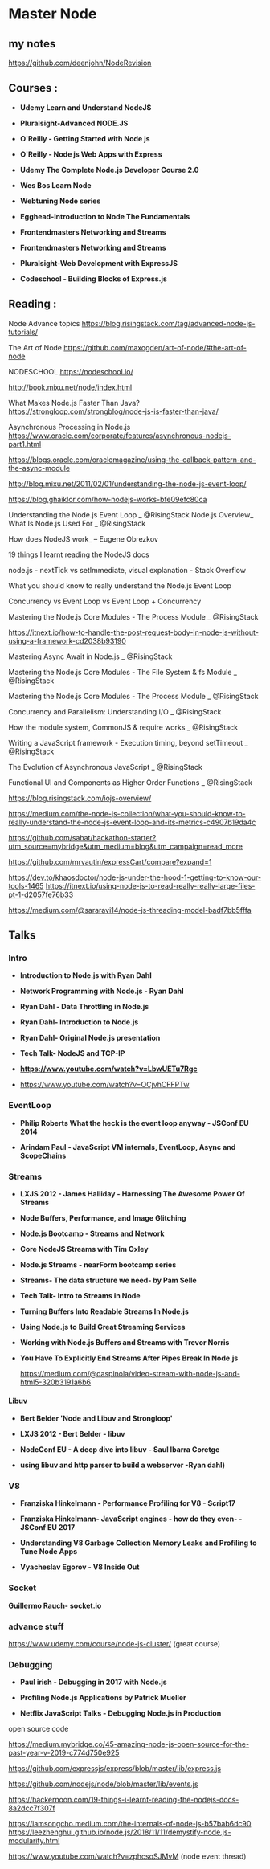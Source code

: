 

# Master Node

## my notes

https://github.com/deenjohn/NodeRevision

## Courses :

- **Udemy Learn and Understand NodeJS**

- **Pluralsight-Advanced NODE.JS**

- **O'Reilly - Getting Started with Node js**

- **O'Reilly - Node js Web Apps with Express**

- **Udemy The Complete Node.js Developer Course 2.0**

- **Wes  Bos Learn Node**

- **Webtuning Node series**

- **Egghead-Introduction to Node The Fundamentals**

- **Frontendmasters Networking and Streams**

- **Frontendmasters Networking and Streams**

- **Pluralsight-Web Development with ExpressJS**

- **Codeschool - Building Blocks of Express.js**


## Reading :

Node Advance topics
https://blog.risingstack.com/tag/advanced-node-js-tutorials/

The Art of Node
https://github.com/maxogden/art-of-node/#the-art-of-node

NODESCHOOL
https://nodeschool.io/

http://book.mixu.net/node/index.html

What Makes Node.js Faster Than Java?
https://strongloop.com/strongblog/node-js-is-faster-than-java/

Asynchronous Processing in Node.js
https://www.oracle.com/corporate/features/asynchronous-nodejs-part1.html

https://blogs.oracle.com/oraclemagazine/using-the-callback-pattern-and-the-async-module

http://blog.mixu.net/2011/02/01/understanding-the-node-js-event-loop/

https://blog.ghaiklor.com/how-nodejs-works-bfe09efc80ca

Understanding the Node.js Event Loop _ @RisingStack
Node.js Overview_ What Is Node.js Used For _ @RisingStack

How does NodeJS work_ – Eugene Obrezkov

19 things I learnt reading the NodeJS docs

node.js - nextTick vs setImmediate, visual explanation - Stack Overflow

What you should know to really understand the Node.js Event Loop

Concurrency vs Event Loop vs Event Loop + Concurrency

Mastering the Node.js Core Modules - The Process Module _ @RisingStack


https://itnext.io/how-to-handle-the-post-request-body-in-node-js-without-using-a-framework-cd2038b93190




Mastering Async Await in Node.js _ @RisingStack

Mastering the Node.js Core Modules - The File System & fs Module _ @RisingStack

Mastering the Node.js Core Modules - The Process Module _ @RisingStack

Concurrency and Parallelism: Understanding I/O _ @RisingStack

How the module system, CommonJS & require works  _ @RisingStack

Writing a JavaScript framework - Execution timing, beyond setTimeout _ @RisingStack

The Evolution of Asynchronous JavaScript _ @RisingStack

Functional UI and Components as Higher Order Functions _ @RisingStack

https://blog.risingstack.com/iojs-overview/ 

https://medium.com/the-node-js-collection/what-you-should-know-to-really-understand-the-node-js-event-loop-and-its-metrics-c4907b19da4c


https://github.com/sahat/hackathon-starter?utm_source=mybridge&utm_medium=blog&utm_campaign=read_more

https://github.com/mrvautin/expressCart/compare?expand=1


https://dev.to/khaosdoctor/node-js-under-the-hood-1-getting-to-know-our-tools-1465
https://itnext.io/using-node-js-to-read-really-really-large-files-pt-1-d2057fe76b33

https://medium.com/@sararavi14/node-js-threading-model-badf7bb5fffa

## Talks 



### Intro

- **Introduction to Node.js with Ryan Dahl**

- **Network Programming with Node.js - Ryan Dahl**

- **Ryan Dahl - Data Throttling in Node.js**

- **Ryan Dahl- Introduction to Node.js**

- **Ryan Dahl- Original Node.js presentation**

- **Tech Talk- NodeJS and TCP-IP**

- **https://www.youtube.com/watch?v=LbwUETu7Rgc**
- https://www.youtube.com/watch?v=OCjvhCFFPTw

### EventLoop

- **Philip Roberts What the heck is the event loop anyway - JSConf EU 2014**

- **Arindam Paul - JavaScript VM internals, EventLoop, Async and ScopeChains**

### Streams 

- **LXJS 2012 - James Halliday - Harnessing The Awesome Power Of Streams**

- **Node Buffers, Performance, and Image Glitching**

- **Node.js Bootcamp - Streams and Network**

- **Core NodeJS Streams with Tim Oxley**

- **Node.js Streams - nearForm bootcamp series**

- **Streams- The data structure we need- by Pam Selle**

- **Tech Talk- Intro to Streams in Node**

- **Turning Buffers Into Readable Streams In Node.js**

- **Using Node.js to Build Great Streaming Services**

- **Working with Node.js Buffers and Streams with Trevor Norris**

- **You Have To Explicitly End Streams After Pipes Break In Node.js**


  https://medium.com/@daspinola/video-stream-with-node-js-and-html5-320b3191a6b6

#### Libuv

- **Bert Belder 'Node and Libuv and Strongloop'**

- **LXJS 2012 - Bert Belder - libuv**

- **NodeConf EU - A deep dive into libuv - Saul Ibarra Coretge**

- **using libuv and http parser to build a webserver -Ryan dahl)**


### V8

- **Franziska Hinkelmann - Performance Profiling for V8 - Script17**

- **Franziska Hinkelmann- JavaScript engines - how do they even- - JSConf EU 2017**

- **Understanding V8 Garbage Collection Memory Leaks and Profiling to Tune Node Apps**

- **Vyacheslav Egorov - V8 Inside Out**

### Socket

**Guillermo Rauch- socket.io**

### advance stuff
https://www.udemy.com/course/node-js-cluster/ (great course)


### Debugging

- **Paul irish - Debugging in 2017 with Node.js**

- **Profiling Node.js Applications by Patrick Mueller**

- **Netflix JavaScript Talks - Debugging Node.js in Production**
    
open source code

https://medium.mybridge.co/45-amazing-node-js-open-source-for-the-past-year-v-2019-c774d750e925

https://github.com/expressjs/express/blob/master/lib/express.js

https://github.com/nodejs/node/blob/master/lib/events.js

https://hackernoon.com/19-things-i-learnt-reading-the-nodejs-docs-8a2dcc7f307f



https://iamsongcho.medium.com/the-internals-of-node-js-b57bab6dc90
https://leezhenghui.github.io/node.js/2018/11/11/demystify-node.js-modularity.html


https://www.youtube.com/watch?v=zphcsoSJMvM (node event thread)




















